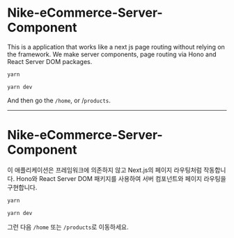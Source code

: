 # Nike-eCommerce-Server-Component

This is a application that works like a next js page routing without relying on the framework.
We make server components, page routing via Hono and React Server DOM packages.

```bash
yarn
```

```bash
yarn dev
```

And then go the `/home`, or /`products`.

---

# Nike-eCommerce-Server-Component

이 애플리케이션은 프레임워크에 의존하지 않고 Next.js의 페이지 라우팅처럼 작동합니다.
Hono와 React Server DOM 패키지를 사용하여 서버 컴포넌트와 페이지 라우팅을 구현합니다.

```bash
yarn
```

```bash
yarn dev
```

그런 다음 `/home` 또는 `/products`로 이동하세요.
